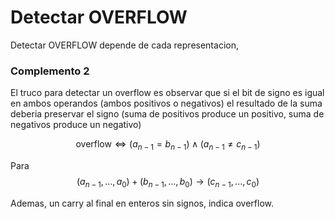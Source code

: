# Detectar OVERFLOW

Detectar OVERFLOW depende de cada representacion,

### Complemento 2

El truco para detectar un overflow es observar que si el bit de signo es igual en ambos operandos (ambos positivos o negativos) el resultado de la suma deberia preservar el signo (suma de positivos produce un positivo, suma de negativos produce un negativo)

$$\text{overflow} \iff (a_{n-1}=b_{n-1}) \land (a_{n-1} \neq c_{n-1})$$

Para 
$$ (a_{n-1}, ..., a_0) + (b_{n-1}, ..., b_0) \rightarrow (c_{n-1}, ..., c_0)$$

Ademas, un carry al final en enteros sin signos, indica overflow.